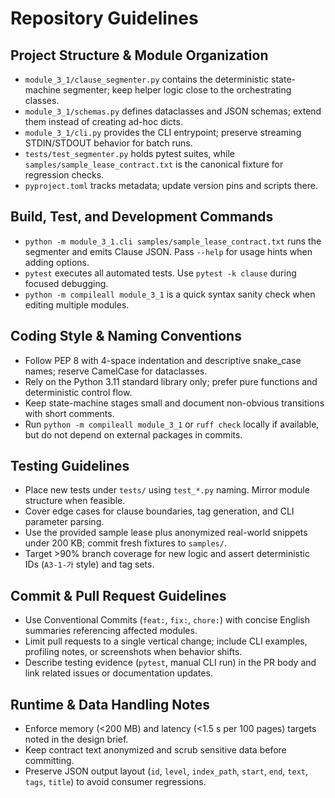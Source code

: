 # Repository Guidelines

## Project Structure & Module Organization
- `module_3_1/clause_segmenter.py` contains the deterministic state-machine segmenter; keep helper logic close to the orchestrating classes.
- `module_3_1/schemas.py` defines dataclasses and JSON schemas; extend them instead of creating ad-hoc dicts.
- `module_3_1/cli.py` provides the CLI entrypoint; preserve streaming STDIN/STDOUT behavior for batch runs.
- `tests/test_segmenter.py` holds pytest suites, while `samples/sample_lease_contract.txt` is the canonical fixture for regression checks.
- `pyproject.toml` tracks metadata; update version pins and scripts there.

## Build, Test, and Development Commands
- `python -m module_3_1.cli samples/sample_lease_contract.txt` runs the segmenter and emits Clause JSON. Pass `--help` for usage hints when adding options.
- `pytest` executes all automated tests. Use `pytest -k clause` during focused debugging.
- `python -m compileall module_3_1` is a quick syntax sanity check when editing multiple modules.

## Coding Style & Naming Conventions
- Follow PEP 8 with 4-space indentation and descriptive snake_case names; reserve CamelCase for dataclasses.
- Rely on the Python 3.11 standard library only; prefer pure functions and deterministic control flow.
- Keep state-machine stages small and document non-obvious transitions with short comments.
- Run `python -m compileall module_3_1` or `ruff check` locally if available, but do not depend on external packages in commits.

## Testing Guidelines
- Place new tests under `tests/` using `test_*.py` naming. Mirror module structure when feasible.
- Cover edge cases for clause boundaries, tag generation, and CLI parameter parsing.
- Use the provided sample lease plus anonymized real-world snippets under 200 KB; commit fresh fixtures to `samples/`.
- Target >90% branch coverage for new logic and assert deterministic IDs (`A3-1-가` style) and tag sets.

## Commit & Pull Request Guidelines
- Use Conventional Commits (`feat:`, `fix:`, `chore:`) with concise English summaries referencing affected modules.
- Limit pull requests to a single vertical change; include CLI examples, profiling notes, or screenshots when behavior shifts.
- Describe testing evidence (`pytest`, manual CLI run) in the PR body and link related issues or documentation updates.

## Runtime & Data Handling Notes
- Enforce memory (<200 MB) and latency (<1.5 s per 100 pages) targets noted in the design brief.
- Keep contract text anonymized and scrub sensitive data before committing.
- Preserve JSON output layout (`id`, `level`, `index_path`, `start`, `end`, `text`, `tags`, `title`) to avoid consumer regressions.

